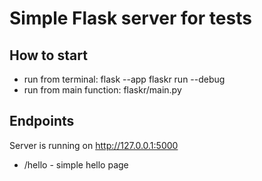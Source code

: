# Simple Flask server for tests

## How to start

* run from terminal: flask --app flaskr run --debug
* run from main function: flaskr/main.py

## Endpoints
Server is running on http://127.0.0.1:5000

* /hello - simple hello page
